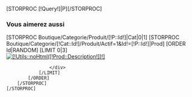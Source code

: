 [STORPROC [!Query!]|P][/STORPROC]
<div class="VousAimerezAussi">
	<div class="AimerezAussi">
		<h3>Vous aimerez aussi</h3>
	</div>
	[STORPROC Boutique/Categorie/Produit/[!P::Id!]|Cat|0|1]
		[STORPROC Boutique/Categorie/[!Cat::Id!]/Produit/Actif=1&Id!=[!P::Id!]|Prod]
			[ORDER Id|RANDOM]
				[LIMIT 0|3]
					<div class="ProduitsAimerezAussi">
						<a href="/[!Systeme::CurrentMenu::Url!]/[!Cat::Url!]/Produit/[!Prod::Url!]" title="[!Utils::noHtml([!Prod::Description!])!]"><img src="/[!Prod::Image!].mini.125x123.jpg" alt="[!Utils::noHtml([!Prod::Description!])!]" /></a>

					</div>
				[/LIMIT]
			[/ORDER]
		[/STORPROC]
	[/STORPROC]
</div>